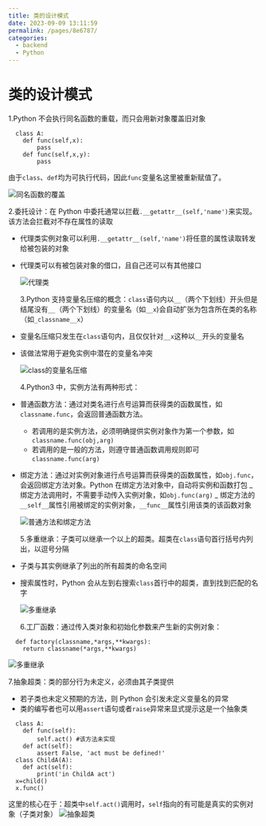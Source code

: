 ```yaml
---
title: 类的设计模式
date: 2023-09-09 13:11:59
permalink: /pages/8e6787/
categories:
  - backend
  - Python
---
```

# 类的设计模式

1.Python 不会执行同名函数的重载，而只会用新对象覆盖旧对象

```
  class A:
	def func(self,x):
		pass
	def func(self,x,y):
		pass
```

由于`class`、`def`均为可执行代码，因此`func`变量名这里被重新赋值了。

![同名函数的覆盖](/img/python/python_27_1.JPG)

2.委托设计：在 Python 中委托通常以拦截`.__getattr__(self,'name')`来实现。该方法会拦截对不存在属性的读取

- 代理类实例对象可以利用`.__getattr__(self,'name')`将任意的属性读取转发给被包装的对象
- 代理类可以有被包装对象的借口，且自己还可以有其他接口

  ![代理类](/img/python/python_27_2.JPG)

  3.Python 支持变量名压缩的概念：`class`语句内以`__`（两个下划线）开头但是结尾没有`__`（两个下划线）的变量名（如`__x`)会自动扩张为包含所在类的名称（如`_classname__x`）

- 变量名压缩只发生在`class`语句内，且仅仅针对`__x`这种以`__`开头的变量名
- 该做法常用于避免实例中潜在的变量名冲突

  ![class的变量名压缩](/img/python/python_27_3.JPG)

  4.Python3 中，实例方法有两种形式：

- 普通函数方法：通过对类名进行点号运算而获得类的函数属性，如`classname.func`，会返回普通函数方法。
  - 若调用的是实例方法，必须明确提供实例对象作为第一个参数，如`classname.func(obj,arg)`
  - 若调用的是一般的方法，则遵守普通函数调用规则即可`classname.func(arg)`
- 绑定方法：通过对实例对象进行点号运算而获得类的函数属性，如`obj.func`，会返回绑定方法对象。Python 在绑定方法对象中，自动将实例和函数打包
  _ 绑定方法调用时，不需要手动传入实例对象，如`obj.func(arg)`
  _ 绑定方法的`__self__`属性引用被绑定的实例对象，`__func__`属性引用该类的该函数对象

  ![普通方法和绑定方法](/img/python/python_27_4.JPG)

  5.多重继承：子类可以继承一个以上的超类。超类在`class`语句首行括号内列出，以逗号分隔

- 子类与其实例继承了列出的所有超类的命名空间
- 搜索属性时，Python 会从左到右搜索`class`首行中的超类，直到找到匹配的名字

  ![多重继承](/img/python/python_27_5.JPG)

  6.工厂函数：通过传入类对象和初始化参数来产生新的实例对象：

```
  def factory(classname,*args,**kwargs):
	return classname(*args,**kwargs)
```

![多重继承](/img/python/python_27_6.JPG)

7.抽象超类：类的部分行为未定义，必须由其子类提供

- 若子类也未定义预期的方法，则 Python 会引发未定义变量名的异常
- 类的编写者也可以用`assert`语句或者`raise`异常来显式提示这是一个抽象类

```
  class A:
	def func(self):
		self.act() #该方法未实现
	def act(self):
		assert False, 'act must be defined!'
  class ChildA(A):
	def act(self):
		print('in ChildA act')
  x=child()
  x.func()
```

这里的核心在于：超类中`self.act()`调用时，`self`指向的有可能是真实的实例对象（子类对象）
![抽象超类](/img/python/python_27_7.JPG)
